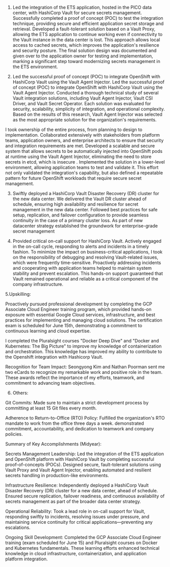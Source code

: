 1. Led the integration of the ETS application, hosted in the PICO data center, with HashiCorp Vault for secure secrets management.
Successfully completed a proof of concept (POC) to test the integration technique, providing secure and efficient application secret storage and retrieval. Developed a fault-tolerant solution based on a Vault Proxy, allowing the ETS application to continue working even if connectivity to the Vault instance in the data center is lost. This approach allows local access to cached secrets, which improves the application's resilience and security posture. The final solution design was documented and given over to the application owner for testing and implementation, marking a significant step toward modernizing secrets management in the ETS environment.

2. Led the successful proof of concept (POC) to integrate OpenShift with HashiCorp Vault using the Vault Agent Injector.
Led the successful proof of concept (POC) to integrate OpenShift with HashiCorp Vault using the Vault Agent Injector.
Conducted a thorough technical study of several Vault integration solutions, including Vault Agent Injector, Vault CSI Driver, and Vault Secret Operator. Each solution was evaluated for security, scalability, simplicity of integration, and operational complexity. Based on the results of this research, Vault Agent Injector was selected as the most appropriate solution for the organization's requirements. 

I took ownership of the entire process, from planning to design to implementation. Collaborated extensively with stakeholders from platform teams, application owners, and enterprise architects to ensure that security and integration requirements are met. Developed a scalable and secure system that allows secrets to be automatically injected into OpenShift pods at runtime using the Vault Agent Injector, eliminating the need to store secrets in etcd, which is insecure . Implemented the solution in a lower-level environment, allowing application teams to test and validate it. This effort not only validated the integration's capability, but also defined a repeatable pattern for future OpenShift workloads that require secure secret management.

3. Swiftly deployed a HashiCorp Vault Disaster Recovery (DR) cluster for the new data center.
We delivered the Vault DR cluster ahead of schedule, ensuring high availability and resilience for secret management in the new data center. Followed best practices for safe setup, replication, and failover configuration to provide seamless continuity in the case of a primary cluster loss. As part of new datacenter strategy established the groundwork for enterprise-grade secret management

4. Provided critical on-call support for HashiCorp Vault. 
Actively engaged in the on-call cycle, responding to alerts and incidents in a timely fashion. To minimize the impact on business-critical applications, I took on the responsibility of debugging and resolving Vault-related issues, which were frequently time-sensitive. Proactively addressing incidents and cooperating with application teams helped to maintain system stability and prevent escalation. This hands-on support guaranteed that Vault remained operational and reliable as a critical component of the company infrastructure.

5.Upskilling:

Proactively pursued professional development by completing the GCP Associate Cloud Engineer training program, which provided hands-on exposure with essential Google Cloud services, infrastructure, and best practices for implementing and managing cloud solutions. The certification exam is scheduled for June 15th, demonstrating a commitment to continuous learning and cloud expertise.

I completed the Pluralsight courses "Docker Deep Dive" and "Docker and Kubernetes: The Big Picture" to improve my knowledge of containerization and orchestration. This knowledge has improved my ability to contribute to the Openshift integration with Hashicorp Vault.

Recognition for Team Impact: Seongyong Kim and Nathan Poorman sent me two eCards to recognize my remarkable work and positive role in the team. These awards reflect the importance of my efforts, teamwork, and commitment to advancing team objectives.

6. Others:

Git Commits: Made sure to maintain a strict development process by committing at least 15 Git files every month. 

Adherence to Return-to-Office (RTO) Policy: Fulfilled the organization's RTO mandate to work from the office three days a week. demonstrated commitment, accountability, and dedication to teamwork and company policies.

Summary of Key Accomplishments (Midyear):

Secrets Management Leadership: Led the integration of the ETS application and OpenShift platform with HashiCorp Vault by completing successful proof-of-concepts (POCs). Designed secure, fault-tolerant solutions using Vault Proxy and Vault Agent Injector, enabling automated and resilient secrets handling in production-like environments.

Infrastructure Resilience: Independently deployed a HashiCorp Vault Disaster Recovery (DR) cluster for a new data center, ahead of schedule. Ensured secure replication, failover readiness, and continuous availability of secrets management as part of the broader data center strategy.

Operational Reliability: Took a lead role in on-call support for Vault, responding swiftly to incidents, resolving issues under pressure, and maintaining service continuity for critical applications—preventing any escalations.

Ongoing Skill Development: Completed the GCP Associate Cloud Engineer training (exam scheduled for June 15) and Pluralsight courses on Docker and Kubernetes fundamentals. These learning efforts enhanced technical knowledge in cloud infrastructure, containerization, and application platform integration.


